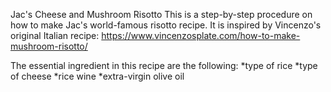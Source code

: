 Jac's Cheese and Mushroom Risotto
This is a step-by-step procedure on how to make Jac's world-famous risotto recipe.
It is inspired by Vincenzo's original Italian recipe: https://www.vincenzosplate.com/how-to-make-mushroom-risotto/

The essential ingredient in this recipe are the following:
*type of rice
*type of cheese
*rice wine
*extra-virgin olive oil

